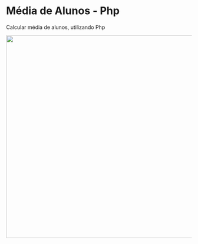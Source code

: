# Média de Alunos - Php
<p>Calcular média de alunos, utilizando Php </p>
<img width='550px' src='https://user-images.githubusercontent.com/59649767/158235485-ff0166dc-4711-4b02-8a34-ea3cb1df799c.png'>
